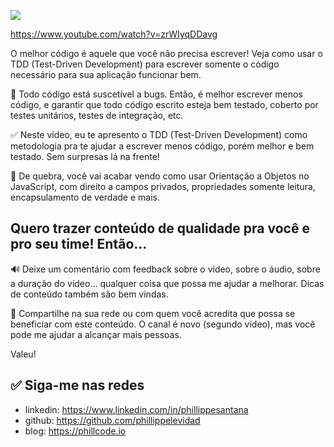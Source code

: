 [<img src="https://i.ytimg.com/vi/zrWIyqDDavg/maxresdefault.jpg">](https://www.youtube.com/watch?v=zrWIyqDDavg "TDD na prática: testes unitários com JavaScript")

https://www.youtube.com/watch?v=zrWIyqDDavg

O melhor código é aquele que você não precisa escrever! Veja como usar o TDD (Test-Driven Development) para escrever somente o código necessário para sua aplicação funcionar bem.

🐛 Todo código está suscetível a bugs. Então, é melhor escrever menos código, e garantir que todo código escrito esteja bem testado, coberto por testes unitários, testes de integração, etc.

✅ Neste vídeo, eu te apresento o TDD (Test-Driven Development) como metodologia pra te ajudar a escrever menos código, porém melhor e bem testado. Sem surpresas lá na frente!

🎁 De quebra, você vai acabar vendo como usar Orientação a Objetos no JavaScript, com direito a campos privados, propriedades somente leitura, encapsulamento de verdade e mais.

## Quero trazer conteúdo de qualidade pra você e pro seu time! Então...

🔊 Deixe um comentário com feedback sobre o vídeo, sobre o áudio, sobre a duração do vídeo... qualquer coisa que possa me ajudar a melhorar. Dicas de conteúdo também são bem vindas.

🤝 Compartilhe na sua rede ou com quem você acredita que possa se beneficiar com este conteúdo. O canal é novo (segundo vídeo), mas você pode me ajudar a alcançar mais pessoas.

Valeu!

## ✅ Siga-me nas redes

* linkedin: https://www.linkedin.com/in/phillippesantana
* github: https://github.com/phillippelevidad
* blog: https://phillcode.io

